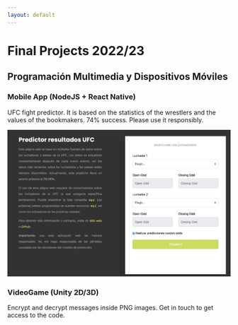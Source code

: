 ```yaml
---
layout: default
---
```


# Final Projects 2022/23
## Programación Multimedia y Dispositivos Móviles

### Mobile App (NodeJS + React Native)
UFC fight predictor. It is based on the statistics of the wrestlers and the values of the bookmakers. 74% success. Please use it responsibly.



![Branching](./assets/img/ufc-predictor.png)

### VideoGame (Unity 2D/3D)
Encrypt and decrypt messages inside PNG images. Get in touch to get access to the code.

